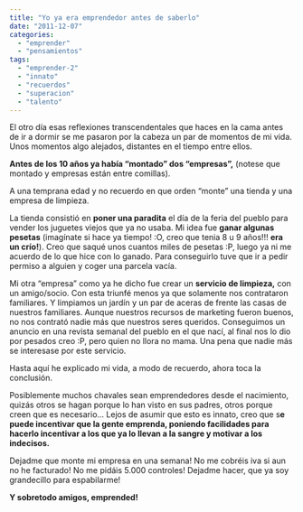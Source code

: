 ```yaml
---
title: "Yo ya era emprendedor antes de saberlo"
date: "2011-12-07"
categories: 
  - "emprender"
  - "pensamientos"
tags: 
  - "emprender-2"
  - "innato"
  - "recuerdos"
  - "superacion"
  - "talento"
---
```


El otro día esas reflexiones transcendentales que haces en la cama antes de ir a dormir se me pasaron por la cabeza un par de momentos de mi vida. Unos momentos algo alejados, distantes en el tiempo entre ellos.

**Antes de los 10 años ya había “montado” dos “empresas”,** (notese que montado y empresas están entre comillas).

A una temprana edad y no recuerdo en que orden “monte” una tienda y una empresa de limpieza.

La tienda consistió en **poner una paradita** el día de la feria del pueblo para vender los juguetes viejos que ya no usaba. Mi idea fue **ganar algunas pesetas** (imagínate si hace ya tiempo! :O, creo que tenia 8 u 9 años!!! **era un crío!**). Creo que saqué unos cuantos miles de pesetas :P, luego ya ni me acuerdo de lo que hice con lo ganado. Para conseguirlo tuve que ir a pedir permiso a alguien y coger una parcela vacía.

Mi otra “empresa” como ya he dicho fue crear un **servicio de limpieza,** con un amigo/socio. Con esta triunfé menos ya que solamente nos contrataron familiares. Y limpiamos un jardín y un par de aceras de frente las casas de nuestros familiares. Aunque nuestros recursos de marketing fueron buenos, no nos contrató nadie más que nuestros seres queridos. Conseguimos un anuncio en una revista semanal del pueblo en el que nací, al final nos lo dio por pesados creo :P, pero quien no llora no mama. Una pena que nadie más se interesase por este servicio.

Hasta aquí he explicado mi vida, a modo de recuerdo, ahora toca la conclusión.

Posiblemente muchos chavales sean emprendedores desde el nacimiento, quizás otros se hagan porque lo han visto en sus padres, otros porque creen que es necesario... Lejos de asumir que esto es innato, creo que s**e puede incentivar que la gente emprenda, poniendo facilidades para hacerlo incentivar a los que ya lo llevan a la sangre y motivar a los indecisos.**

Dejadme que monte mi empresa en una semana! No me cobréis iva si aun no he facturado! No me pidáis 5.000 controles! Dejadme hacer, que ya soy grandecillo para espabilarme!

**Y sobretodo amigos, emprended!**
